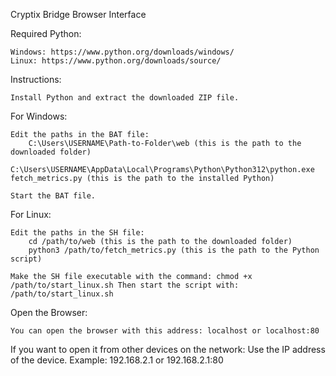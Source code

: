 Cryptix Bridge Browser Interface

Required Python:

    Windows: https://www.python.org/downloads/windows/
    Linux: https://www.python.org/downloads/source/

Instructions:

    Install Python and extract the downloaded ZIP file.

For Windows:

    Edit the paths in the BAT file:
        C:\Users\USERNAME\Path-to-Folder\web (this is the path to the downloaded folder)
        C:\Users\USERNAME\AppData\Local\Programs\Python\Python312\python.exe fetch_metrics.py (this is the path to the installed Python)

    Start the BAT file.

For Linux:

    Edit the paths in the SH file:
        cd /path/to/web (this is the path to the downloaded folder)
        python3 /path/to/fetch_metrics.py (this is the path to the Python script)

    Make the SH file executable with the command: chmod +x /path/to/start_linux.sh Then start the script with: /path/to/start_linux.sh

Open the Browser:

    You can open the browser with this address: localhost or localhost:80

If you want to open it from other devices on the network: Use the IP address of the device. Example: 192.168.2.1 or 192.168.2.1:80
